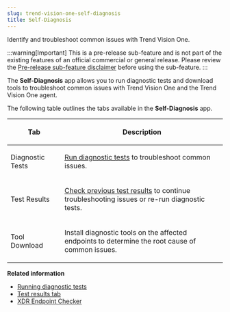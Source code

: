 ```yaml
---
slug: trend-vision-one-self-diagnosis
title: Self-Diagnosis
---
```


Identify and troubleshoot common issues with Trend Vision One.

:::warning[Important]
This is a pre-release sub-feature and is not part of the existing features of an official commercial or general release. Please review the [Pre-release sub-feature disclaimer](pre-release-sub-feature-disclaimer.md) before using the sub-feature.
:::

The **Self-Diagnosis** app allows you to run diagnostic tests and download tools to troubleshoot common issues with Trend Vision One and the Trend Vision One agent.

The following table outlines the tabs available in the **Self-Diagnosis** app.

<table>
<colgroup>
<col style="width: 25%" />
<col style="width: 75%" />
</colgroup>
<thead>
<tr>
<th><p>Tab</p></th>
<th><p>Description</p></th>
</tr>
</thead>
<tbody>
<tr>
<td><p>Diagnostic Tests</p></td>
<td><p><a href="trend-vision-one-running-diagnostic-tests">Run diagnostic tests</a> to troubleshoot common issues.</p></td>
</tr>
<tr>
<td><p>Test Results</p></td>
<td><p><a href="trend-vision-one-test-results-tab">Check previous test results</a> to continue troubleshooting issues or re-run diagnostic tests.</p></td>
</tr>
<tr>
<td><p>Tool Download</p></td>
<td><p>Install diagnostic tools on the affected endpoints to determine the root cause of common issues.</p></td>
</tr>
</tbody>
</table>

**Related information**

- [Running diagnostic tests](running-diagnostic-tests.md "Run automated tests to identify possible causes for common issues with Trend Vision One.")
- [Test results tab](test-results-tab.md "View the results of diagnostic tests and find solutions to resolve any issues with Trend Vision One.")
- [XDR Endpoint Checker](xdr-endpoint-checker.md "Learn about the available methods to use the XDR Endpoint Checker tool.")
